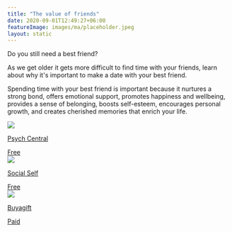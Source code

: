 ```yaml
---
title: "The value of friends"
date: 2020-09-01T12:49:27+06:00
featureImage: images/ma/placeholder.jpeg
layout: static
---
```


Do you still need a best friend?

As we get older it gets more difficult to find time with your friends, learn about why it's important to make a date with your best friend.

Spending time with your best friend is important because it nurtures a strong bond, offers emotional support, promotes happiness and wellbeing, provides a sense of belonging, boosts self-esteem, encourages personal growth, and creates cherished memories that enrich your life.

<a class="ma-link" href="https://psychcentral.com/relationships/benefits-of-friendship"><div class="ma-card ma-card-Community"><div class="ma-icon"><img src ="/images/Icon-check - community - opacity.svg"/></div><div class="ma-name"><p>Psych Central</p></div><div class="ma-paid-text"><span>Free</span></div></div></a><a class="ma-link" href="https://socialself.com/blog/fun-things-best-friend/"><div class="ma-card ma-card-Community"><div class="ma-icon"><img src ="/images/Icon-check - community - opacity.svg"/></div><div class="ma-name"><p>Social Self</p></div><div class="ma-paid-text"><span>Free</span></div></div></a><a class="ma-link" href="https://www.awin1.com/cread.php?awinmid=273&awinaffid=1198638&ued=https%3A%2F%2Fwww.buyagift.co.uk%2Ffood-and-drink"><div class="ma-card ma-card-Community"><div class="ma-icon"><img src ="/images/Icon-pound - community - opacity.svg"/></div><div class="ma-name"><p>Buyagift</p></div><div class="ma-paid-text"><span>Paid</span></div></div></a>  

<br/><br/>






